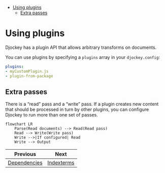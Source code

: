 <!--
  DO NOT EDIT THIS FILE DIRECTLY!
  It is generated by djockey.
-->
- [Using plugins](../plugins/using_plugins.md#Using-plugins)
  - [Extra passes](../plugins/using_plugins.md#Extra-passes)

<div id="Using-plugins" class="section" id="Using-plugins">

# Using plugins

Djockey has a plugin API that allows arbitrary transforms on documents.

You can use plugins by specifying a `plugins` array in your
`djockey.config`:

``` yaml
plugins:
- myCustomPlugin.js
- plugin-from-package
```

<div id="Extra-passes" class="section" id="Extra-passes">

## Extra passes

There is a “read” pass and a “write” pass. If a plugin creates new
content that should be processed in turn by other plugins, you can
configure Djockey to run more than one set of passes.

``` mermaid
flowchart LR
    Parse(Read documents) --> Read(Read pass)
    Read --> Write(Write pass)
    Write -->|If configured| Read
    Write --> Output
```

</div>

</div>


| Previous | Next |
| - | - |
| [Dependencies](../contributing/dependencies.md) | [Indexterms](../plugins/indexterms.md) |